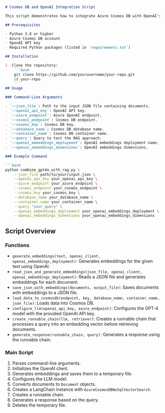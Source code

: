 ```markdown
# Cosmos DB and OpenAI Integration Script

This script demonstrates how to integrate Azure Cosmos DB with OpenAI's GPT-4 model to perform similarity searches and generate responses based on the retrieved documents. The script includes functionalities to generate embeddings, load data into Cosmos DB, and query the database using a retriever.

## Prerequisites

- Python 3.8 or higher
- Azure Cosmos DB account
- OpenAI API key
- Required Python packages (listed in `requirements.txt`)

## Installation

1. Clone the repository:
    ```bash
    git clone https://github.com/yourusername/your-repo.git
    cd your-repo
    ```
## Usage

### Command-Line Arguments

- `--json_file`: Path to the input JSON file containing documents.
- `--openai_api_key`: OpenAI API key.
- `--azure_endpoint`: Azure OpenAI endpoint.
- `--cosmos_endpoint`: Cosmos DB endpoint.
- `--cosmos_key`: Cosmos DB key.
- `--database_name`: Cosmos DB database name.
- `--container_name`: Cosmos DB container name.
- `--query`: Query to test the RAG approach.
- `--openai_embeddings_deployment`: OpenAI embeddings deployment name.
- `--openai_embeddings_dimensions`: OpenAI embeddings dimensions.

### Example Command

```bash
python combine_gpt4o_with_rag.py \
    --json_file path/to/your/input.json \
    --openai_api_key your_openai_api_key \
    --azure_endpoint your_azure_endpoint \
    --cosmos_endpoint your_cosmos_endpoint \
    --cosmos_key your_cosmos_key \
    --database_name your_database_name \
    --container_name your_container_name \
    --query "your_query" \
    --openai_embeddings_deployment your_openai_embeddings_deployment \
    --openai_embeddings_dimensions your_openai_embeddings_dimensions
```

## Script Overview

### Functions

- `generate_embeddings(text, openai_client, openai_embeddings_deployment)`: Generates embeddings for the given text using OpenAI.
- `read_json_and_generate_embeddings(json_file, openai_client, openai_embeddings_deployment)`: Reads a JSON file and generates embeddings for each document.
- `save_json_with_embeddings(documents, output_file)`: Saves documents with embeddings to a JSON file.
- `load_data_to_cosmosdb(endpoint, key, database_name, container_name, json_file)`: Loads data into Cosmos DB.
- `configure_llm(openai_api_key, azure_endpoint)`: Configures the GPT-4 model with the provided OpenAI API key.
- `create_runnable_chain(llm, retriever)`: Creates a runnable chain that processes a query into an embedding vector before retrieving documents.
- `generate_response(runnable_chain, query)`: Generates a response using the runnable chain.

### Main Script

1. Parses command-line arguments.
2. Initializes the OpenAI client.
3. Generates embeddings and saves them to a temporary file.
4. Configures the LLM model.
5. Converts documents to `Document` objects.
6. Creates a LangChain instance with `AzureCosmosDBNoSqlVectorSearch`.
7. Creates a runnable chain.
8. Generates a response based on the query.
9. Deletes the temporary file.

